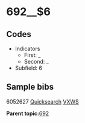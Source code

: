 # 692\_\_$6

## Codes

-   Indicators
    -   First: \_
    -   Second: \_
-   Subfield: 6

## Sample bibs

6052627 [Quicksearch](https://search.library.yale.edu/catalog/6052627) [VXWS](http://prodorbis.library.yale.edu:7014/vxws/GetHoldingsService?bibId=6052627)

**Parent topic:**[692](../../tags/692/692.md)

